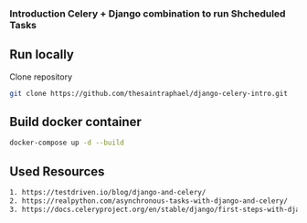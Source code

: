 ### Introduction Celery + Django combination to run Shcheduled Tasks

## Run locally

Clone repository

```bash
git clone https://github.com/thesaintraphael/django-celery-intro.git
```

## Build docker container

```bash
docker-compose up -d --build
```

## Used Resources
```bash
1. https://testdriven.io/blog/django-and-celery/
2. https://realpython.com/asynchronous-tasks-with-django-and-celery/
3. https://docs.celeryproject.org/en/stable/django/first-steps-with-django.html
```
